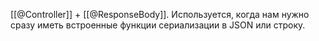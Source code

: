 [[@Controller]] + [[@ResponseBody]]. Используется, когда нам нужно сразу иметь встроенные функции сериализации в JSON или строку.

